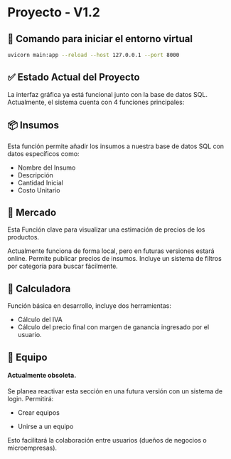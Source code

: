 # Proyecto - V1.2

## 🔧 Comando para iniciar el entorno virtual

```bash
uvicorn main:app --reload --host 127.0.0.1 --port 8000
```
## ✅ Estado Actual del Proyecto
La interfaz gráfica ya está funcional junto con la base de datos SQL.
Actualmente, el sistema cuenta con 4 funciones principales:
 
 
## 📦 Insumos

Esta función permite añadir los insumos a nuestra base de datos SQL con datos específicos como:

- Nombre del Insumo
- Descripción
- Cantidad Inicial
- Costo Unitario

## 🛒 Mercado

Esta Función clave para visualizar una estimación de precios de los productos.

Actualmente funciona de forma local, pero en futuras versiones estará online. Permite publicar precios de insumos. Incluye un sistema de filtros por categoría para buscar fácilmente.

## 🧮 Calculadora

Función básica en desarrollo, incluye dos herramientas:

- Cálculo del IVA
- Cálculo del precio final con margen de ganancia ingresado por el usuario.

## 👥 Equipo

#### Actualmente obsoleta.
Se planea reactivar esta sección en una futura versión con un sistema de login.
Permitirá:

- Crear equipos

- Unirse a un equipo

Esto facilitará la colaboración entre usuarios (dueños de negocios o microempresas).
